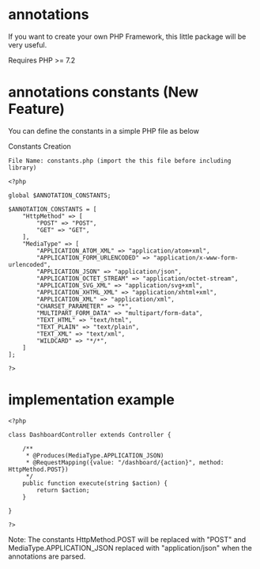 # annotations
If you want to create your own PHP Framework, this little package will be very useful.

Requires PHP >= 7.2

# annotations constants (New Feature)

You can define the constants in a simple PHP file as below

Constants Creation

	File Name: constants.php (import the this file before including library)
	
    <?php
		
	global $ANNOTATION_CONSTANTS;

    $ANNOTATION_CONSTANTS = [
        "HttpMethod" => [
            "POST" => "POST",
            "GET" => "GET",
        ],
        "MediaType" => [
            "APPLICATION_ATOM_XML" => "application/atom+xml",
            "APPLICATION_FORM_URLENCODED" => "application/x-www-form-urlencoded",
            "APPLICATION_JSON" => "application/json",
            "APPLICATION_OCTET_STREAM" => "application/octet-stream",
            "APPLICATION_SVG_XML" => "application/svg+xml",
            "APPLICATION_XHTML_XML" => "application/xhtml+xml",
            "APPLICATION_XML" => "application/xml",
            "CHARSET_PARAMETER" => "*",
            "MULTIPART_FORM_DATA" => "multipart/form-data",
            "TEXT_HTML" => "text/html",
            "TEXT_PLAIN" => "text/plain",
            "TEXT_XML" => "text/xml",
            "WILDCARD" => "*/*",
        ]
    ];
	
	?>
	
# implementation example
	<?php 
	
	class DashboardController extends Controller {
			 
		/**
		 * @Produces(MediaType.APPLICATION_JSON)
		 * @RequestMapping({value: "/dashboard/{action}", method: HttpMethod.POST})
		 */
		public function execute(string $action) {
			return $action;
		}
		
	}
	
	?>
		
Note: The constants HttpMethod.POST will be replaced with "POST" and MediaType.APPLICATION_JSON replaced with "application/json" when the annotations are parsed.
		


